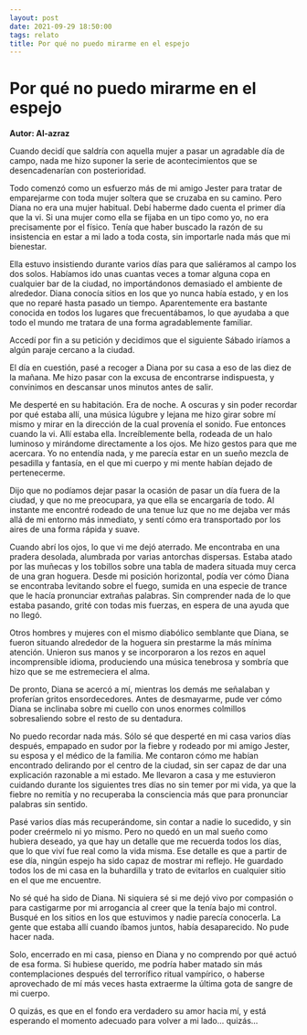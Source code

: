 ```yaml
---
layout: post
date: 2021-09-29 18:50:00
tags: relato
title: Por qué no puedo mirarme en el espejo
---
```


# Por qué no puedo mirarme en el espejo

**Autor: Al-azraz**

Cuando decidí que saldría con aquella mujer a pasar un agradable día de
campo, nada me hizo suponer la serie de acontecimientos que se
desencadenarían con posterioridad.

Todo comenzó como un esfuerzo más de mi amigo Jester para tratar de
emparejarme con toda mujer soltera que se cruzaba en su camino. Pero
Diana no era una mujer habitual. Debí haberme dado cuenta el primer día
que la vi. Si una mujer como ella se fijaba en un tipo como yo, no era
precisamente por el físico. Tenía que haber buscado la razón de su
insistencia en estar a mi lado a toda costa, sin importarle nada más
que mi bienestar.

Ella estuvo insistiendo durante varios días para que saliéramos al
campo los dos solos. Habíamos ido unas cuantas veces a tomar alguna
copa en cualquier bar de la ciudad, no importándonos demasiado el
ambiente de alrededor. Diana conocía sitios en los que yo nunca había
estado, y en los que no reparé hasta pasado un tiempo. Aparentemente
era bastante conocida en todos los lugares que frecuentábamos, lo que
ayudaba a que todo el mundo me tratara de una forma agradablemente
familiar.

Accedí por fin a su petición y decidimos que el siguiente Sábado
iríamos a algún paraje cercano a la ciudad.

El día en cuestión, pasé a recoger a Diana por su casa a eso de las
diez de la mañana. Me hizo pasar con la excusa de encontrarse
indispuesta, y convinimos en descansar unos minutos antes de salir.

Me desperté en su habitación. Era de noche. A oscuras y sin poder
recordar por qué estaba allí, una música lúgubre y lejana me hizo girar
sobre mí mismo y mirar en la dirección de la cual provenía el sonido.
Fue entonces cuando la vi. Allí estaba ella. Increíblemente bella,
rodeada de un halo luminoso y mirándome directamente a los ojos. Me
hizo gestos para que me acercara. Yo no entendía nada, y me parecía
estar en un sueño mezcla de pesadilla y fantasía, en el que mi cuerpo y
mi mente habían dejado de pertenecerme.

Dijo que no podíamos dejar pasar la ocasión de pasar un día fuera de la
ciudad, y que no me preocupara, ya que ella se encargaría de todo. Al
instante me encontré rodeado de una tenue luz que no me dejaba ver más
allá de mi entorno más inmediato, y sentí cómo era transportado por los
aires de una forma rápida y suave.

Cuando abrí los ojos, lo que vi me dejó aterrado. Me encontraba en una
pradera desolada, alumbrada por varias antorchas dispersas. Estaba
atado por las muñecas y los tobillos sobre una tabla de madera situada
muy cerca de una gran hoguera. Desde mi posición horizontal, podía ver
cómo Diana se encontraba levitando sobre el fuego, sumida en una
especie de trance que le hacía pronunciar extrañas palabras. Sin
comprender nada de lo que estaba pasando, grité con todas mis fuerzas,
en espera de una ayuda que no llegó.

Otros hombres y mujeres con el mismo diabólico semblante que Diana, se
fueron situando alrededor de la hoguera sin prestarme la más mínima
atención. Unieron sus manos y se incorporaron a los rezos en aquel
incomprensible idioma, produciendo una música tenebrosa y sombría que
hizo que se me estremeciera el alma.

De pronto, Diana se acercó a mí, mientras los demás me señalaban y
proferían gritos ensordecedores. Antes de desmayarme, pude ver cómo
Diana se inclinaba sobre mi cuello con unos enormes colmillos
sobresaliendo sobre el resto de su dentadura.

No puedo recordar nada más. Sólo sé que desperté en mi casa varios días
después, empapado en sudor por la fiebre y rodeado por mi amigo Jester,
su esposa y el médico de la familia. Me contaron cómo me habían
encontrado delirando por el centro de la ciudad, sin ser capaz de dar
una explicación razonable a mi estado. Me llevaron a casa y me
estuvieron cuidando durante los siguientes tres días no sin temer por
mi vida, ya que la fiebre no remitía y no recuperaba la consciencia más
que para pronunciar palabras sin sentido.

Pasé varios días más recuperándome, sin contar a nadie lo sucedido, y
sin poder creérmelo ni yo mismo. Pero no quedó en un mal sueño como
hubiera deseado, ya que hay un detalle que me recuerda todos los días,
que lo que viví fue real como la vida misma. Ese detalle es que a
partir de ese día, ningún espejo ha sido capaz de mostrar mi reflejo.
He guardado todos los de mi casa en la buhardilla y trato de evitarlos
en cualquier sitio en el que me encuentre.

No sé qué ha sido de Diana. Ni siquiera sé si me dejó vivo por
compasión o para castigarme por mi arrogancia al creer que la tenía
bajo mi control. Busqué en los sitios en los que estuvimos y nadie
parecía conocerla. La gente que estaba allí cuando íbamos juntos, había
desaparecido. No pude hacer nada.

Solo, encerrado en mi casa, pienso en Diana y no comprendo por qué
actuó de esa forma. Si hubiese querido, me podría haber matado sin más
contemplaciones después del terrorífico ritual vampírico, o haberse
aprovechado de mí más veces hasta extraerme la última gota de sangre de
mi cuerpo.

O quizás, es que en el fondo era verdadero su amor hacia mí, y está
esperando el momento adecuado para volver a mi lado... quizás...